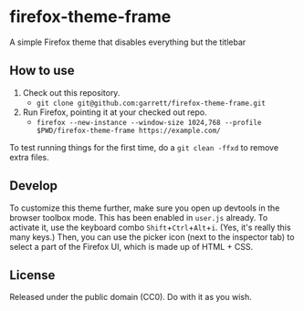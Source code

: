 # firefox-theme-frame
A simple Firefox theme that disables everything but the titlebar

## How to use

1. Check out this repository.
   - `git clone git@github.com:garrett/firefox-theme-frame.git`
2. Run Firefox, pointing it at your checked out repo.
   - `firefox --new-instance --window-size 1024,768 --profile $PWD/firefox-theme-frame https://example.com/`

To test running things for the first time, do a `git clean -ffxd` to remove extra files.

## Develop

To customize this theme further, make sure you open up devtools in the browser toolbox mode. This has been enabled in `user.js` already. To activate it, use the keyboard combo `Shift`+`Ctrl`+`Alt`+`i`. (Yes, it's really this many keys.) Then, you can use the picker icon (next to the inspector tab) to select a part of the Firefox UI, which is made up of HTML + CSS.

## License
Released under the public domain (CC0). Do with it as you wish.
